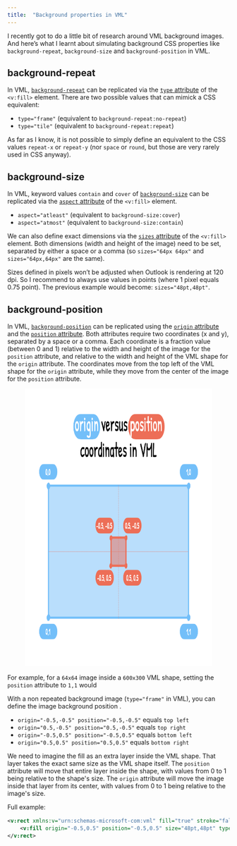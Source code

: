 ```yaml
---
title:  "Background properties in VML"
---
```


I recently got to do a little bit of research around VML background images. And here’s what I learnt about simulating background CSS properties like `background-repeat`, `background-size` and `background-position` in VML.

## background-repeat

In VML, [`background-repeat`](https://developer.mozilla.org/en-US/docs/Web/CSS/background-repeat) can be replicated via the [`type` attribute](https://docs.microsoft.com/en-us/windows/win32/vml/type-attribute--fill--vml) of the `<v:fill>` element. There are two possible values that can mimick a CSS equivalent:

* `type="frame"` (equivalent to `background-repeat:no-repeat`)
* `type="tile"` (equivalent to `background-repeat:repeat`)

As far as I know, it is not possible to simply define an equivalent to the CSS values `repeat-x` or `repeat-y` (nor `space` or `round`, but those are very rarely used in CSS anyway).

## background-size

In VML, keyword values `contain` and `cover` of [`background-size`](https://developer.mozilla.org/en-US/docs/Web/CSS/background-size) can be replicated via the [`aspect` attribute](https://docs.microsoft.com/en-us/windows/win32/vml/msdn-online-vml-aspect-attribute) of the `<v:fill>` element.

* `aspect="atleast"` (equivalent to `background-size:cover`)
* `aspect="atmost"` (equivalent to `background-size:contain`)

We can also define exact dimensions via the [`sizes` attribute](https://docs.microsoft.com/en-us/windows/win32/vml/size-attribute--fill--vml) of the `<v:fill>` element. Both dimensions (width and height of the image) need to be set, separated by either a space or a comma (so `sizes="64px 64px"` and `sizes="64px,64px"` are the same).

Sizes defined in pixels won’t be adjusted when Outlook is rendering at 120 dpi. So I recommend to always use values in points (where 1 pixel equals 0.75 point). The previous example would become: `sizes="48pt,48pt"`.

## background-position

In VML, [`background-position`](https://developer.mozilla.org/en-US/docs/Web/CSS/background-position) can be replicated using the [`origin` attribute](https://docs.microsoft.com/en-us/windows/win32/vml/origin-attribute--fill--vml) and the [`position` attribute](https://docs.microsoft.com/en-us/windows/win32/vml/position-attribute--fill--vml). Both attributes require two coordinates (x and y), separated by a space or a comma. Each coordinate is a fraction value (between 0 and 1) relative to the width and height of the image for the `position` attribute, and relative to the width and height of the VML shape for the `origin` attribute. The coordinates move from the top left of the VML shape for the `origin` attribute, while they move from the center of the image for the `position` attribute.

<figure>
<a href="/uploads/2021/01/vml-origin-position-coordinates.png"><img src="/uploads/2021/01/vml-origin-position-coordinates.png" alt="" width="800" height="630" /></a>
</figure>

For example, for a `64x64` image inside a `600x300` VML shape, setting the `position` attribute to `1,1` would


With a non repeated background image (`type="frame"` in VML), you can define the image background position .

* `origin="-0.5,-0.5" position="-0.5,-0.5"` equals `top left`
* `origin="0.5,-0.5" position="0.5,-0.5"` equals `top right`
* `origin="-0.5,0.5" position="-0.5,0.5"` equals `bottom left`
* `origin="0.5,0.5" position="0.5,0.5"` equals `bottom right`

We need to imagine the fill as an extra layer inside the VML shape. That layer takes the exact same size as the VML shape itself. The `position` attribute will move that entire layer inside the shape, with values from 0 to 1 being relative to the shape's size. The `origin` attribute will move the image inside that layer from its center, with values from 0 to 1 being relative to the image's size.

Full example:

```xml
<v:rect xmlns:v="urn:schemas-microsoft-com:vml" fill="true" stroke="false" style="width:450pt;height:225pt;">
	<v:fill origin="-0.5,0.5" position="-0.5,0.5" size="48pt,48pt" type="frame" src="https://i.imgur.com/SD8Lp27.png" />
</v:rect>
```